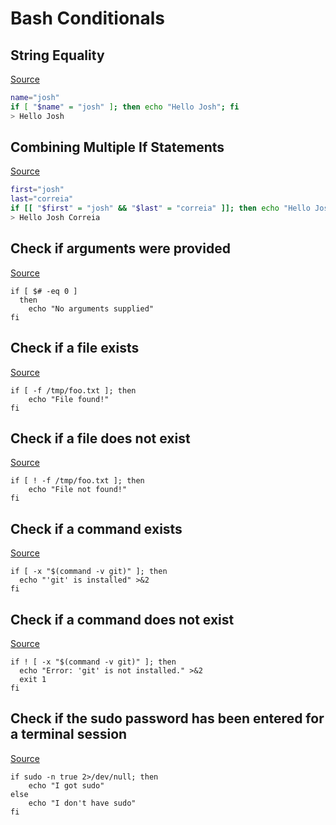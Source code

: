 # Bash Conditionals

## String Equality
[Source](https://stackoverflow.com/a/2237103)
``` bash
name="josh"
if [ "$name" = "josh" ]; then echo "Hello Josh"; fi
> Hello Josh
```

## Combining Multiple If Statements
[Source](https://stackoverflow.com/a/23543261)
``` bash
first="josh"
last="correia"
if [[ "$first" = "josh" && "$last" = "correia" ]]; then echo "Hello Josh Correia"; fi
> Hello Josh Correia
```

## Check if arguments were provided
[Source](https://stackoverflow.com/a/6482403)
```
if [ $# -eq 0 ]
  then
    echo "No arguments supplied"
fi
```

## Check if a file exists
[Source](https://stackoverflow.com/a/638980)
```
if [ -f /tmp/foo.txt ]; then
    echo "File found!"
fi
```

## Check if a file does not exist
[Source](https://stackoverflow.com/a/638980)
```
if [ ! -f /tmp/foo.txt ]; then
    echo "File not found!"
fi
```

## Check if a command exists
[Source](https://stackoverflow.com/a/26759734)
```
if [ -x "$(command -v git)" ]; then
  echo "'git' is installed" >&2
fi
```

## Check if a command does not exist
[Source](https://stackoverflow.com/a/26759734)
```
if ! [ -x "$(command -v git)" ]; then
  echo "Error: 'git' is not installed." >&2
  exit 1
fi
```

## Check if the sudo password has been entered for a terminal session
[Source](https://askubuntu.com/a/357222)
```
if sudo -n true 2>/dev/null; then 
    echo "I got sudo"
else
    echo "I don't have sudo"
fi
```
